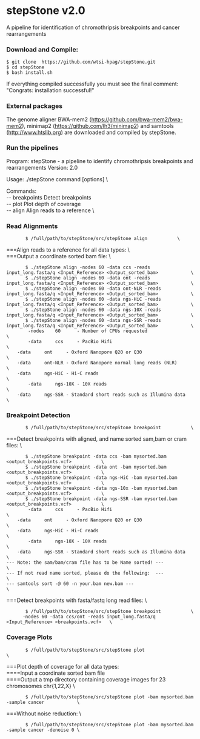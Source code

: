 # stepStone v2.0
A pipeline for identification of chromothripsis breakpoints and cancer rearrangements

### Download and Compile:

    $ git clone  https://github.com/wtsi-hpag/stepStone.git 
    $ cd stepStone 
    $ bash install.sh
		
If everything compiled successfully you must see the final comment: 
		"Congrats: installation successful!"		

### External packages
The genome aligner BWA-mem2 (https://github.com/bwa-mem2/bwa-mem2), minimap2 (https://github.com/lh3/minimap2) and samtools (http://www.htslib.org) are downloaded and compiled by stepStone.

### Run the pipelines
Program: stepStone - a pipeline to identify chromothripsis breakpoints and rearrangements
Version: 2.0

Usage: ./stepStone command [options]			\

Commands:                                               \
-- breakpoints		Detect breakpoints              \
-- plot			Plot depth of coverage          \
-- align		Align reads to a reference      \


### Read Alignments 

           $ /full/path/to/stepStone/src/stepStone align           \

===Align reads to a reference for all data types:                  \                                                                                   
===Output a coordinate sorted bam file:                                                                                       \

           $ ./stepStone align -nodes 60 -data ccs -reads input_long.fasta/q <Input_Reference> <Output_sorted_bam>            \
           $ ./stepStone align -nodes 60 -data ont -reads input_long.fasta/q <Input_Reference> <Output_sorted_bam>            \
           $ ./stepStone align -nodes 60 -data ont-NLR -reads input_long.fasta/q <Input_Reference> <Output_sorted_bam>            \
           $ ./stepStone align -nodes 60 -data ngs-HiC -reads input_long.fasta/q <Input_Reference> <Output_sorted_bam>            \
           $ ./stepStone align -nodes 60 -data ngs-10X -reads input_long.fasta/q <Input_Reference> <Output_sorted_bam>            \
           $ ./stepStone align -nodes 60 -data ngs-SSR -reads input_long.fasta/q <Input_Reference> <Output_sorted_bam>            \
      	 	-nodes    60      - Number of CPUs requested                                                                        \
      		-data     ccs     - PacBio Hifi                                                                                     \
		-data     ont     - Oxford Nanopore Q20 or Q30                                                                      \
		-data     ont-NLR - Oxford Nanopore normal long reads (NLR)                                                         \
		-data     ngs-HiC - Hi-C reads                                                                                      \
      		-data     ngs-10X - 10X reads                                                                                       \
		-data     ngs-SSR - Standard short reads such as Illumina data                                                      \

### Breakpoint Detection

           $ /full/path/to/stepStone/src/stepStone breakpoint           \

===Detect breakpoints with aligned, and name sorted sam,bam or cram files:                        \

           $ ./stepStone breakpoint -data ccs -bam mysorted.bam <output_breakpoints.vcf>           \
           $ ./stepStone breakpoint -data ont -bam mysorted.bam <output_breakpoints.vcf>           \
           $ ./stepStone breakpoint -data ngs-HiC -bam mysorted.bam <output_breakpoints.vcf>           \
           $ ./stepStone breakpoint -data ngs-10x -bam mysorted.bam <output_breakpoints.vcf>           \
           $ ./stepStone breakpoint -data ngs-SSR -bam mysorted.bam <output_breakpoints.vcf>           \
      		-data     ccs     - PacBio Hifi                                                   \
		-data     ont     - Oxford Nanopore Q20 or Q30                                    \
		-data     ngs-HiC - Hi-C reads                                                    \
      		-data     ngs-10X - 10X reads                                                     \
		-data     ngs-SSR - Standard short reads such as Illumina data                    \
	--- Note: the sam/bam/cram file has to be Name sorted! ---                                \
	--- If not read name sorted, please do the following:  ---                                \
	--- samtools sort -@ 60 -n your.bam new.bam ---                                           \

===Detect breakpoints with fasta/fastq long read files:                                           \

           $ /full/path/to/stepStone/src/stepStone breakpoint           \
	      -nodes 60 -data ccs/ont -reads input_long.fasta/q <Input_Reference> <breakpoints.vcf>   \

### Coverage Plots 

           $ /full/path/to/stepStone/src/stepStone plot           				\

===Plot depth of coverage for all data types:                                                    \
====Input a coordinate sorted bam file                                                            \
====Output a tmp directory containing coverage images for 23 chromosomes chr{1,22,X}              \

           $ /full/path/to/stepStone/src/stepStone plot -bam mysorted.bam -sample cancer            \

===Without noise reduction:                                                                         \ 

           $ /full/path/to/stepStone/src/stepStone plot -bam mysorted.bam -sample cancer -denoise 0 \

